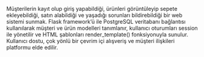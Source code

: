 Müşterilerin kayıt olup giriş yapabildiği, ürünleri görüntüleyip sepete ekleyebildiği, satın alabildiği ve yaşadığı sorunları bildirebildiği bir web sistemi sunmak.
Flask framework’ü ile PostgreSQL veritabanı bağlantısı kullanılarak müşteri ve ürün modelleri tanımlanır, kullanıcı oturumları session ile yönetilir ve HTML şablonları render_template() fonksiyonuyla sunulur.
Kullanıcı dostu, çok yönlü bir çevrim içi alışveriş ve müşteri ilişkileri platformu elde edilir.
